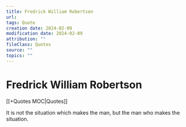 ```yaml
---
title: Fredrick William Robertson
url: 
tags: Quote
creation date: 2024-02-09
modification date: 2024-02-09
attribution: ""
fileClass: Quotes
source: ""
topics: ""
---
```


# Fredrick William Robertson

[[+Quotes MOC|Quotes]]

It is not the situation which makes the man, but the man who makes the situation.
